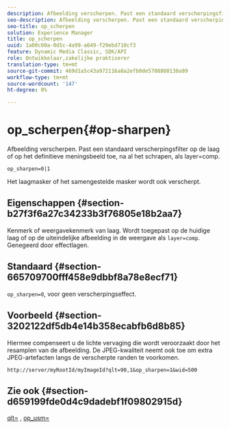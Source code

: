 ```yaml
---
description: Afbeelding verscherpen. Past een standaard verscherpingsfilter op de laag of op het definitieve meningsbeeld toe, na al het schrapen, als layer=comp.
seo-description: Afbeelding verscherpen. Past een standaard verscherpingsfilter op de laag of op het definitieve meningsbeeld toe, na al het schrapen, als layer=comp.
seo-title: op_scherpen
solution: Experience Manager
title: op_scherpen
uuid: 1a00c60a-0d5c-4a99-a649-f29ebd710cf3
feature: Dynamic Media Classic, SDK/API
role: Ontwikkelaar,zakelijke praktiserer
translation-type: tm+mt
source-git-commit: 469d1a5c43a972116a8a2efb0de5708800130a99
workflow-type: tm+mt
source-wordcount: '147'
ht-degree: 0%

---
```



# op_scherpen{#op-sharpen}

Afbeelding verscherpen. Past een standaard verscherpingsfilter op de laag of op het definitieve meningsbeeld toe, na al het schrapen, als layer=comp.

`op_sharpen=0|1`

Het laagmasker of het samengestelde masker wordt ook verscherpt.

## Eigenschappen {#section-b27f3f6a27c34233b3f76805e18b2aa7}

Kenmerk of weergavekenmerk van laag. Wordt toegepast op de huidige laag of op de uiteindelijke afbeelding in de weergave als `layer=comp`. Genegeerd door effectlagen.

## Standaard {#section-665709700fff458e9dbbf8a78e8ecf71}

`op_sharpen=0`, voor geen verscherpingseffect.

## Voorbeeld {#section-3202122df5db4e14b358ecabfb6d8b85}

Hiermee compenseert u de lichte vervaging die wordt veroorzaakt door het resamplen van de afbeelding. De JPEG-kwaliteit neemt ook toe om extra JPEG-artefacten langs de verscherpte randen te voorkomen.

`http://server/myRootId/myImageId?qlt=90,1&op_sharpen=1&wid=500`

## Zie ook {#section-d659199fde0d4c9dadebf1f09802915d}

[qlt=](../../../../../is-api/http-ref/image-serving-api-ref/c-http-protocol-reference/c-command-reference/r-is-http-qlt.md#reference-f69ed0758c784b0385d979820546d352) ,  [op_usm=](../../../../../is-api/http-ref/image-serving-api-ref/c-http-protocol-reference/c-command-reference/r-op-sharpen.md#reference-c32573230c6140f883efdaa201ea8541)
